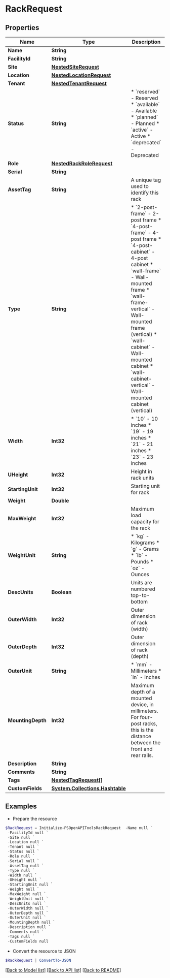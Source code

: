 # RackRequest
## Properties

Name | Type | Description | Notes
------------ | ------------- | ------------- | -------------
**Name** | **String** |  | 
**FacilityId** | **String** |  | [optional] 
**Site** | [**NestedSiteRequest**](NestedSiteRequest.md) |  | 
**Location** | [**NestedLocationRequest**](NestedLocationRequest.md) |  | [optional] 
**Tenant** | [**NestedTenantRequest**](NestedTenantRequest.md) |  | [optional] 
**Status** | **String** | * &#x60;reserved&#x60; - Reserved * &#x60;available&#x60; - Available * &#x60;planned&#x60; - Planned * &#x60;active&#x60; - Active * &#x60;deprecated&#x60; - Deprecated | [optional] 
**Role** | [**NestedRackRoleRequest**](NestedRackRoleRequest.md) |  | [optional] 
**Serial** | **String** |  | [optional] 
**AssetTag** | **String** | A unique tag used to identify this rack | [optional] 
**Type** | **String** | * &#x60;2-post-frame&#x60; - 2-post frame * &#x60;4-post-frame&#x60; - 4-post frame * &#x60;4-post-cabinet&#x60; - 4-post cabinet * &#x60;wall-frame&#x60; - Wall-mounted frame * &#x60;wall-frame-vertical&#x60; - Wall-mounted frame (vertical) * &#x60;wall-cabinet&#x60; - Wall-mounted cabinet * &#x60;wall-cabinet-vertical&#x60; - Wall-mounted cabinet (vertical) | [optional] 
**Width** | **Int32** | * &#x60;10&#x60; - 10 inches * &#x60;19&#x60; - 19 inches * &#x60;21&#x60; - 21 inches * &#x60;23&#x60; - 23 inches | [optional] 
**UHeight** | **Int32** | Height in rack units | [optional] 
**StartingUnit** | **Int32** | Starting unit for rack | [optional] 
**Weight** | **Double** |  | [optional] 
**MaxWeight** | **Int32** | Maximum load capacity for the rack | [optional] 
**WeightUnit** | **String** | * &#x60;kg&#x60; - Kilograms * &#x60;g&#x60; - Grams * &#x60;lb&#x60; - Pounds * &#x60;oz&#x60; - Ounces | [optional] 
**DescUnits** | **Boolean** | Units are numbered top-to-bottom | [optional] 
**OuterWidth** | **Int32** | Outer dimension of rack (width) | [optional] 
**OuterDepth** | **Int32** | Outer dimension of rack (depth) | [optional] 
**OuterUnit** | **String** | * &#x60;mm&#x60; - Millimeters * &#x60;in&#x60; - Inches | [optional] 
**MountingDepth** | **Int32** | Maximum depth of a mounted device, in millimeters. For four-post racks, this is the distance between the front and rear rails. | [optional] 
**Description** | **String** |  | [optional] 
**Comments** | **String** |  | [optional] 
**Tags** | [**NestedTagRequest[]**](NestedTagRequest.md) |  | [optional] 
**CustomFields** | [**System.Collections.Hashtable**](AnyType.md) |  | [optional] 

## Examples

- Prepare the resource
```powershell
$RackRequest = Initialize-PSOpenAPIToolsRackRequest  -Name null `
 -FacilityId null `
 -Site null `
 -Location null `
 -Tenant null `
 -Status null `
 -Role null `
 -Serial null `
 -AssetTag null `
 -Type null `
 -Width null `
 -UHeight null `
 -StartingUnit null `
 -Weight null `
 -MaxWeight null `
 -WeightUnit null `
 -DescUnits null `
 -OuterWidth null `
 -OuterDepth null `
 -OuterUnit null `
 -MountingDepth null `
 -Description null `
 -Comments null `
 -Tags null `
 -CustomFields null
```

- Convert the resource to JSON
```powershell
$RackRequest | ConvertTo-JSON
```

[[Back to Model list]](../README.md#documentation-for-models) [[Back to API list]](../README.md#documentation-for-api-endpoints) [[Back to README]](../README.md)

